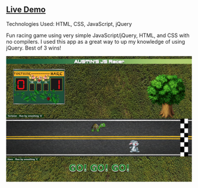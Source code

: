 ## [Live Demo](https://pages.git.generalassemb.ly/austinschroeder/Austin-JS-Racer/)

Technologies Used: HTML, CSS, JavaScript, jQuery

Fun racing game using very simple JavaScript/jQuery, HTML, and CSS with no compilers.  I used this app as a great way to up my knowledge of using jQuery.
Best of 3 wins!

![](images/jsracer_screenshot.png)

